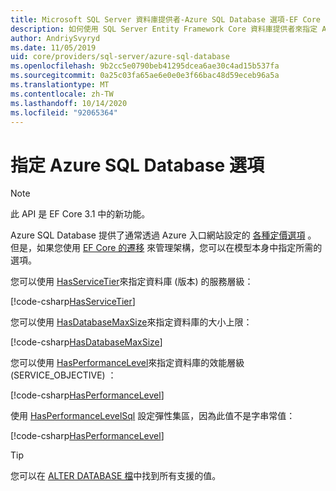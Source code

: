 ```yaml
---
title: Microsoft SQL Server 資料庫提供者-Azure SQL Database 選項-EF Core
description: 如何使用 SQL Server Entity Framework Core 資料庫提供者來指定 Azure SQL Database 的服務層級和效能層級
author: AndriySvyryd
ms.date: 11/05/2019
uid: core/providers/sql-server/azure-sql-database
ms.openlocfilehash: 9b2cc5e0790beb41295dcea6ae30c4ad15b537fa
ms.sourcegitcommit: 0a25c03fa65ae6e0e0e3f66bac48d59eceb96a5a
ms.translationtype: MT
ms.contentlocale: zh-TW
ms.lasthandoff: 10/14/2020
ms.locfileid: "92065364"
---
```

# <a name="specifying-azure-sql-database-options"></a>指定 Azure SQL Database 選項

>[!NOTE]
> 此 API 是 EF Core 3.1 中的新功能。

Azure SQL Database 提供了通常透過 Azure 入口網站設定的 [各種定價選項](https://azure.microsoft.com/pricing/details/sql-database/single/) 。 但是，如果您使用 [EF Core 的遷移](xref:core/managing-schemas/migrations/index) 來管理架構，您可以在模型本身中指定所需的選項。

您可以使用 [HasServiceTier](/dotnet/api/Microsoft.EntityFrameworkCore.SqlServerModelBuilderExtensions.HasServiceTier)來指定資料庫 (版本) 的服務層級：

[!code-csharp[HasServiceTier](../../../../samples/core/SqlServer/AzureDatabase/AzureSqlContext.cs?name=HasServiceTier)]

您可以使用 [HasDatabaseMaxSize](/dotnet/api/Microsoft.EntityFrameworkCore.SqlServerModelBuilderExtensions.HasDatabaseMaxSize)來指定資料庫的大小上限：

[!code-csharp[HasDatabaseMaxSize](../../../../samples/core/SqlServer/AzureDatabase/AzureSqlContext.cs?name=HasDatabaseMaxSize)]

您可以使用 [HasPerformanceLevel](/dotnet/api/Microsoft.EntityFrameworkCore.SqlServerModelBuilderExtensions.HasPerformanceLevel)來指定資料庫的效能層級 (SERVICE_OBJECTIVE) ：

[!code-csharp[HasPerformanceLevel](../../../../samples/core/SqlServer/AzureDatabase/AzureSqlContext.cs?name=HasPerformanceLevel)]

使用 [HasPerformanceLevelSql](/dotnet/api/Microsoft.EntityFrameworkCore.SqlServerModelBuilderExtensions.HasPerformanceLevelSql) 設定彈性集區，因為此值不是字串常值：

[!code-csharp[HasPerformanceLevel](../../../../samples/core/SqlServer/AzureDatabase/AzureSqlContext.cs?name=HasPerformanceLevelSql)]

>[!TIP]
> 您可以在 [ALTER DATABASE 檔](/sql/t-sql/statements/alter-database-transact-sql?view=azuresqldb-current&preserve-view=true)中找到所有支援的值。
